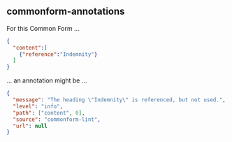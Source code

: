 commonform-annotations
---------------------

For this Common Form ...

```json
{
  "content":[
    {"reference":"Indemnity"}
  ]
}
```

... an annotation might be ...

```json
{
  "message": "The heading \"Indemnity\" is referenced, but not used.",
  "level": "info",
  "path": ["content", 0],
  "source": "commonform-lint",
  "url": null
}
```
